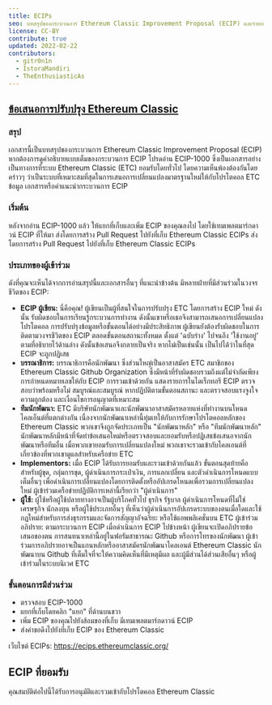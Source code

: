 ```yaml
---
title: ECIPs
seo: บทสรุปของกระบวนการ Ethereum Classic Improvement Proposal (ECIP) และรายการ ECIP ที่ยอมรับ
license: CC-BY
contribute: true
updated: 2022-02-22
contributors:
  - gitr0n1n
  - IstoraMandiri
  - TheEnthusiasticAs
---
```


## [ข้อเสนอการปรับปรุง Ethereum Classic](https://ecips.ethereumclassic.org/)

### สรุป

เอกสารนี้เป็นบทสรุปของกระบวนการ Ethereum Classic Improvement Proposal (ECIP) หากต้องการดูคำอธิบายแบบเต็มของกระบวนการ ECIP โปรดอ่าน ECIP-1000 ซึ่งเป็นเอกสารอย่างเป็นทางการที่ระบบ Ethereum Classic (ETC) ยอมรับโดยทั่วไป โดยความเห็นพ้องต้องกันโดยคร่าวๆ ว่าเป็นระบบที่เหมาะสมที่สุดในการเสนอการเปลี่ยนแปลงมาตรฐานใหม่ให้กับโปรโตคอล ETC ข้อมูล เอกสารหรือคำแนะนำกระบวนการ ECIP

### เริ่มต้น

หลังจากอ่าน ECIP-1000 แล้ว ให้แยกที่เก็บและเพิ่ม ECIP ของคุณลงไป โดยใช้เทมเพลตมาร์กดาวน์ ECIP ที่ให้มา ส่งโดยการสร้าง Pull Request ไปยังที่เก็บ Ethereum Classic ECIPs ส่งโดยการสร้าง Pull Request ไปยังที่เก็บ Ethereum Classic ECIPs

### ประเภทของผู้เข้าร่วม

ดังที่คุณจะเห็นได้จากการอ่านสรุปนี้และเอกสารอื่นๆ ที่แนะนำข้างต้น มีหลายฝ่ายที่มีส่วนร่วมในวงจรชีวิตของ ECIP:

- **ECIP ผู้เขียน:** นี่คือคุณ! ผู้เขียนเป็นผู้ที่สนใจในการปรับปรุง ETC โดยการสร้าง ECIP ใหม่ ดังนั้น รับผิดชอบในการเรียนรู้กระบวนการทำงาน ดังนั้นเขาหรือเธอจึงสามารถเสนอการเปลี่ยนแปลงโปรโตคอล การปรับปรุงข้อมูลหรือขั้นตอนได้อย่างมีประสิทธิภาพ ผู้เขียนยังต้องรับผิดชอบในการติดตามวงจรชีวิตของ ECIP ตลอดขั้นตอนสถานะทั้งหมด ตั้งแต่ 'ฉบับร่าง' ไปจนถึง 'ใช้งานอยู่' ตามที่อธิบายไว้ด้านล่าง ดังนั้นข้อเสนอจึงกลายเป็นจริง หากไม่เป็นเช่นนั้น เป็นไปได้ว่าในที่สุด ECIP จะถูกปฏิเสธ
- **บรรณาธิการ:** บรรณาธิการคือนักพัฒนา ซึ่งส่วนใหญ่เป็นอาสาสมัคร ETC สมาชิกของ Ethereum Classic Github Organization ซึ่งมีหน้าที่รับผิดชอบรวมถึงแต่ไม่จำกัดเพียง การกำหนดหมายเลขให้กับ ECIP การรวมเข้าด้วยกัน แสดงรายการในไดเร็กทอรี ECIP ตรวจสอบว่าพร้อมหรือไม่ สมบูรณ์และสมบูรณ์ หากปฏิบัติตามขั้นตอนสถานะ และตรวจสอบแรงจูงใจ ความถูกต้อง และเงื่อนไขการอนุญาตที่เหมาะสม
- **ทีมนักพัฒนา:** ETC มีบริษัทนักพัฒนาและนักพัฒนาอาสาสมัครหลายแห่งที่ทำงานบนโหนดไคลเอ็นต์ที่แตกต่างกัน เนื่องจากนักพัฒนาเหล่านี้ทุ่มเทให้กับการรักษาโปรโตคอลหลักของ Ethereum Classic พวกเขาจึงถูกจัดประเภทเป็น "นักพัฒนาหลัก" หรือ "ทีมนักพัฒนาหลัก" นักพัฒนาหลักมีหน้าที่จัดทำข้อเสนอใหม่หรือตรวจสอบและยอมรับหรือปฏิเสธข้อเสนอจากนักพัฒนาหรือทีมอื่น เมื่อพวกเขายอมรับการเปลี่ยนแปลงใหม่ พวกเขาจะรวมเข้ากับไคลเอนต์ที่เกี่ยวข้องที่พวกเขาดูแลสำหรับเครือข่าย ETC
- **Implementors:** เมื่อ ECIP ได้รับการยอมรับและรวมเข้าด้วยกันแล้ว ขั้นตอนสุดท้ายคือสำหรับผู้ขุด, กลุ่มการขุด, ผู้ดำเนินการกระเป๋าเงิน, การแลกเปลี่ยน และตัวดำเนินการโหนดแบบเต็มอื่นๆ เพื่อดำเนินการเปลี่ยนแปลงโดยการติดตั้งหรืออัปเกรดโหนดเพื่อรวมการเปลี่ยนแปลงใหม่ ผู้เข้าร่วมเครือข่ายปฏิบัติการเหล่านี้เรียกว่า "ผู้ดำเนินการ"
- **ผู้ใช้:** ผู้ใช้หรือผู้ใช้ปลายทางอาจเป็นผู้บริโภคทั่วไป ธุรกิจ รัฐบาล ผู้ดำเนินการโหนดที่ไม่ใช่เศรษฐกิจ นักลงทุน หรือผู้ใช้ประเภทอื่นๆ ที่เห็นว่าผู้ดำเนินการอัปเกรดระบบของตนเมื่อใดและใช้กฎใหม่สำหรับการส่งธุรกรรมและจัดการสัญญาอัจฉริยะ หรือใช้แอพพลิเคชั่นบน ETC ผู้เข้าร่วมอภิปราย: ตามกระบวนการ ECIP เมื่อดำเนินการ ECIP ไปข้างหน้า ผู้เขียนจะเปิดอภิปรายข้อเสนอของตน การสนทนาเหล่านี้อยู่ในฟอรัมสาธารณะ Github หรือการโทรของนักพัฒนา ผู้เข้าร่วมการอภิปรายอาจเป็นแกนหลักหรืออาสาสมัครนักพัฒนาไคลเอนต์ Ethereum Classic นักพัฒนาบน Github ที่เต็มใจที่จะให้ความคิดเห็นที่มีเหตุมีผล และผู้มีส่วนได้ส่วนเสียอื่นๆ หรือผู้เข้าร่วมในระบบนิเวศ ETC

### ขั้นตอนการมีส่วนร่วม

- ตรวจสอบ ECIP-1000
- แยกที่เก็บโดยคลิก "แยก" ที่ด้านบนขวา
- เพิ่ม ECIP ของคุณไปยังส้อมของที่เก็บ มีเทมเพลตมาร์กดาวน์ ECIP
- ส่งคำขอดึงไปยังที่เก็บ ECIP ของ Ethereum Classic

เว็บไซต์ ECIPs: https://ecips.ethereumclassic.org/

## ECIP ที่ยอมรับ

คุณสมบัติต่อไปนี้ได้รับการอนุมัติและรวมเข้ากับโปรโตคอล Ethereum Classic

